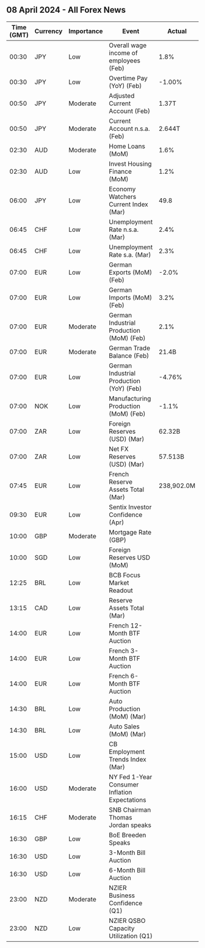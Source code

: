 ## 08 April 2024 - All Forex News

| Time (GMT) | Currency | Importance | Event | Actual | Forecast | Previous |
|------|----------|------------|-------|--------|----------|----------|
| 00:30 | JPY | Low | Overall wage income of employees (Feb) | 1.8% | 1.8% | 2.0% |
| 00:30 | JPY | Low | Overtime Pay (YoY) (Feb) | -1.00% |  | 0.40% |
| 00:50 | JPY | Moderate | Adjusted Current Account (Feb) | 1.37T | 1.99T | 2.75T |
| 00:50 | JPY | Moderate | Current Account n.s.a. (Feb) | 2.644T | 3.112T | 0.438T |
| 02:30 | AUD | Moderate | Home Loans (MoM) | 1.6% | 2.3% | -0.9% |
| 02:30 | AUD | Low | Invest Housing Finance (MoM) | 1.2% |  | -0.8% |
| 06:00 | JPY | Low | Economy Watchers Current Index (Mar) | 49.8 | 51.6 | 51.3 |
| 06:45 | CHF | Low | Unemployment Rate n.s.a. (Mar) | 2.4% |  | 2.4% |
| 06:45 | CHF | Low | Unemployment Rate s.a. (Mar) | 2.3% | 2.2% | 2.2% |
| 07:00 | EUR | Low | German Exports (MoM) (Feb) | -2.0% | -0.5% | 6.3% |
| 07:00 | EUR | Low | German Imports (MoM) (Feb) | 3.2% | -1.0% | 3.3% |
| 07:00 | EUR | Moderate | German Industrial Production (MoM) (Feb) | 2.1% | 0.6% | 1.3% |
| 07:00 | EUR | Moderate | German Trade Balance (Feb) | 21.4B | 25.1B | 21.4B |
| 07:00 | EUR | Low | German Industrial Production (YoY) (Feb) | -4.76% |  | -5.05% |
| 07:00 | NOK | Low | Manufacturing Production (MoM) (Feb) | -1.1% |  | 0.0% |
| 07:00 | ZAR | Low | Foreign Reserves (USD) (Mar) | 62.32B |  | 61.65B |
| 07:00 | ZAR | Low | Net FX Reserves (USD) (Mar) | 57.513B |  | 56.652B |
| 07:45 | EUR | Low | French Reserve Assets Total (Mar) | 238,902.0M |  | 225,601.0M |
| 09:30 | EUR | Low | Sentix Investor Confidence (Apr) |  | -8.3 | -10.5 |
| 10:00 | GBP | Moderate | Mortgage Rate (GBP) |  |  | 7.92% |
| 10:00 | SGD | Low | Foreign Reserves USD (MoM) |  |  | 357.3B |
| 12:25 | BRL | Low | BCB Focus Market Readout |  |  |  |
| 13:15 | CAD | Low | Reserve Assets Total (Mar) |  |  | 116.3B |
| 14:00 | EUR | Low | French 12-Month BTF Auction |  |  | 3.413% |
| 14:00 | EUR | Low | French 3-Month BTF Auction |  |  | 3.815% |
| 14:00 | EUR | Low | French 6-Month BTF Auction |  |  | 3.722% |
| 14:30 | BRL | Low | Auto Production (MoM) (Mar) |  |  | 24.3% |
| 14:30 | BRL | Low | Auto Sales (MoM) (Mar) |  |  | 2.2% |
| 15:00 | USD | Low | CB Employment Trends Index (Mar) |  |  | 112.29 |
| 16:00 | USD | Moderate | NY Fed 1-Year Consumer Inflation Expectations |  |  | 3.00% |
| 16:15 | CHF | Moderate | SNB Chairman Thomas Jordan speaks |  |  |  |
| 16:30 | GBP | Low | BoE Breeden Speaks |  |  |  |
| 16:30 | USD | Low | 3-Month Bill Auction |  |  | 5.230% |
| 16:30 | USD | Low | 6-Month Bill Auction |  |  | 5.125% |
| 23:00 | NZD | Moderate | NZIER Business Confidence (Q1) |  |  | -2% |
| 23:00 | NZD | Low | NZIER QSBO Capacity Utilization (Q1) |  |  | 91.4% |
